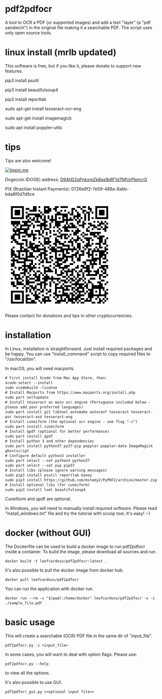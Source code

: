 # pdf2pdfocr
A tool to OCR a PDF (or supported images) and add a text "layer" (a "pdf sandwich") in the original file making it a searchable PDF.
The script uses only open source tools.

# linux install (mrlb updated)
This software is free, but if you like it, please donate to support new features.

pip3 install psutil 

pip3 install beautifulsoup4 

pip3 install reportlab 

sudo apt-get install tesseract-ocr-eng 

sudo apt-get install imagemagick 

sudo apt install poppler-utils


# tips
Tips are also welcome!

[![tippin.me](https://badgen.net/badge/%E2%9A%A1%EF%B8%8Ftippin.me/@LeoFCardoso/F0918E)](https://tippin.me/@LeoFCardoso)

Dogecoin (DOGE) address: [D94hD2qPnkxmZk8qa1b6F1d7NfUrPkmcrG](https://blockchair.com/dogecoin/address/D94hD2qPnkxmZk8qa1b6F1d7NfUrPkmcrG)

PIX (Brazilian Instant Payments): 0726e8f2-7e59-488a-8abb-bda8f0d7d9ce

[![chave PIX](https://raw.githubusercontent.com/LeoFCardoso/pdf2pdfocr/master/pix_qrcode.png)](https://nubank.com.br/pagar/414xb/ndt4lfy9GT)

Please contact for donations and tips in other cryptocurrencies.

# installation
In Linux, installation is straightforward. Just install required packages and be happy.
You can use "install_command" script to copy required files to "/usr/local/bin".

In macOS, you will need macports.
    
    # First install Xcode from Mac App Store, then:
    xcode-select --install
    sudo xcodebuild -license
    # Install Macports from https://www.macports.org/install.php
    sudo port selfupdate
    # Install tesseract as main ocr engine (Portuguese included below - please add your preferred languages)
    sudo port install git libtool automake autoconf tesseract tesseract-por tesseract-osd tesseract-eng
    # Install cuneiform (the optional ocr engine - see flag "-c")
    sudo port install cuneiform
    # Install qpdf (optional for better performance)
    sudo port install qpdf
    # Install python 3 and other dependencies
    sudo port install python37 py37-pip poppler poppler-data ImageMagick ghostscript
    # Configure default python3 installer
    sudo port select --set python3 python37
    sudo port select --set pip pip37
    # Install libs (please ignore warning messages)
    sudo pip3 install psutil reportlab Gooey
    sudo pip3 install https://github.com/mstamy2/PyPDF2/archive/master.zip
    # Install optional libs (for cuneiform)
    sudo pip3 install lxml beautifulsoup4

Cuneiform and qpdf are optional.

In Windows, you will need to manually install required software. Please read "install_windows.txt" file and try the tutorial with scoop tool. It's easy! :-)

# docker (without GUI)
The Dockerfile can be used to build a docker image to run pdf2pdfocr inside a container. To build the image, please download all sources and run.

    docker build -t leofcardoso/pdf2pdfocr:latest .
It's also possible to pull the docker image from docker hub.

    docker pull leofcardoso/pdf2pdfocr
You can run the application with docker run.

    docker run --rm -v "$(pwd):/home/docker" leofcardoso/pdf2pdfocr -v -i ./sample_file.pdf
# basic usage
This will create a searchable (OCR) PDF file in the same dir of "input_file".  

    pdf2pdfocr.py -i <input_file>  
In some cases, you will want to deal with option flags. Please use:  

    pdf2pdfocr.py --help 
to view all the options.

It's also possible to use GUI.
    
    pdf2pdfocr_gui.py <<optional input file>>
